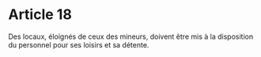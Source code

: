 # Article 18

Des locaux, éloignés de ceux des mineurs, doivent être mis à la disposition du personnel pour ses loisirs et sa détente.

